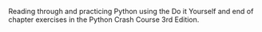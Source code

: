 Reading through and practicing Python using the Do it Yourself and end of chapter exercises in the Python Crash Course 3rd Edition. 

